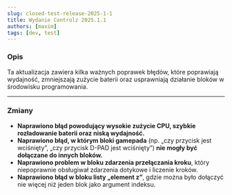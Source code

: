 ```yaml
---
slug: closed-test-release-2025-1-1
title: Wydanie Controlz 2025.1.1
authors: [maxim]
tags: [dev, test]
---
```


### Opis

Ta aktualizacja zawiera kilka ważnych poprawek błędów, które poprawiają wydajność, zmniejszają zużycie baterii oraz usprawniają działanie bloków w środowisku programowania.

<!-- truncate -->
---

### Zmiany

- **Naprawiono błąd powodujący wysokie zużycie CPU, szybkie rozładowanie baterii oraz niską wydajność.**
- **Naprawiono błąd, w którym bloki gamepada** (np. „czy przycisk jest wciśnięty”, „czy przycisk D-PAD jest wciśnięty”) **nie mogły być dołączane do innych bloków.**
- **Naprawiono problem w bloku zdarzenia przełączania kroku**, który niepoprawnie obsługiwał zdarzenia dotykowe i liczenie kroków.
- **Naprawiono błąd w bloku listy „element z”**, gdzie można było dołączyć nie więcej niż jeden blok jako argument indeksu.